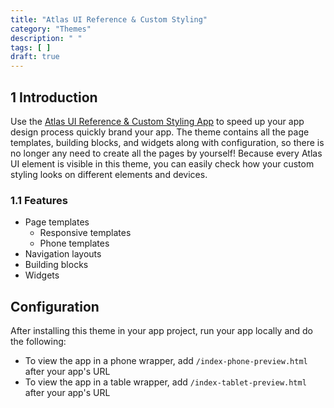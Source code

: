 ```yaml
---
title: "Atlas UI Reference & Custom Styling"
category: "Themes"
description: " "
tags: [ ]
draft: true
---
```


## 1 Introduction

Use the [Atlas UI Reference & Custom Styling App](https://appstore.home.mendix.com/link/app/72335/) to speed up your app design process quickly brand your app. The theme contains all the page templates, building blocks, and widgets along with configuration, so there is no longer any need to create all the pages by yourself! Because every Atlas UI element is visible in this theme, you can easily check how your custom styling looks on different elements and devices.

### 1.1 Features

* Page templates
	* Responsive templates
	* Phone templates
* Navigation layouts
* Building blocks
* Widgets

## Configuration

After installing this theme in your app project, run your app locally and do the following:

* To view the app in a phone wrapper, add `/index-phone-preview.html` after your app's URL 
* To view the app in a table wrapper, add `/index-tablet-preview.html` after your app's URL 
